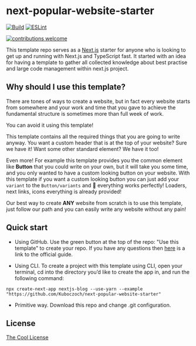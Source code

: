 # next-popular-website-starter

[![Build](https://github.com/Kuboczoch/next-popular-website-starter/actions/workflows/master.yml/badge.svg?branch=master)](https://github.com/Kuboczoch/next-popular-website-starter/actions/workflows/master.yml)
[![ESLint](https://github.com/Kuboczoch/next-popular-website-starter/actions/workflows/lint.yml/badge.svg?branch=master)](https://github.com/Kuboczoch/next-popular-website-starter/actions/workflows/lint.yml)

[![contributions welcome](https://img.shields.io/badge/contributions-welcome-brightgreen.svg?style=flat)](https://github.com/Kuboczoch/next-popular-website-starter/issues)

This template repo serves as a [Next.js](https://nextjs.org/) starter for anyone who is
looking to get up and running with Next.js and TypeScript fast.
It started with an idea for having a template to gather all collected knowledge
about best practise and large code management within next.js project.

## Why should I use this template?

There are tones of ways to create a website, but in fact every website starts from somewhere and
your work and time that you gave to achieve the fundamental structure is sometimes more than full week of work.

You can avoid it using this template!

This template contains all the required things that you are going to write anyway.
You want a custom header that is at the top of your website? Sure we have it!
Want some other standard element? We have it too!

Even more! For example this template provides you the common element like **Button** that you could write on your own,
but it will take you some time, and you only wanted to have a custom looking button on your website.
With this template if you want a custom looking button you can just
add your `variant` to the `Button/variants` and :tada: everything works perfectly!
Loaders, next links, icons everything is already provided!

Our best way to create **ANY** website from scratch is to use this template, just follow our path
and you can easily write any website without any pain!

## Quick start

* Using GitHub.
  Use the green button at the top of the repo: "Use this template" to create your repo.
  If you have any questions then [here](https://docs.github.com/en/github/creating-cloning-and-archiving-repositories/creating-a-repository-from-a-template)
  is a link to the official guide.

* Using CLI.
  To create a project with this template using CLI, open your terminal,
  cd into the directory you’d like to create the app in, and run the following command:

```cli
npx create-next-app nextjs-blog --use-yarn --example "https://github.com/Kuboczoch/next-popular-website-starter"
```

* Primitive way.
  Download this repo and change .git configuration.

## License
[The Cool License](https://github.com/Kuboczoch/next-popular-website-starter/blob/master/LICENSE.md)
